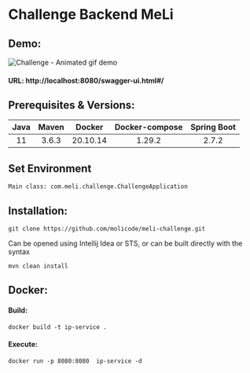 # Challenge Backend MeLi

## Demo:

![Challenge - Animated gif demo](demo/meli_demo01.gif)

#### URL: http://localhost:8080/swagger-ui.html#/

## Prerequisites & Versions:

| Java | Maven |  Docker  | Docker-compose | Spring Boot | 
|:----:|:-----:|:--------:|:--------------:|:-----------:|
|  11  | 3.6.3 | 20.10.14 |     1.29.2     |    2.7.2    |



## Set Environment

````
Main class: com.meli.challenge.ChallengeApplication
````


## Installation:

````
git clone https://github.com/molicode/meli-challenge.git
````
Can be opened using Intellij Idea or STS, or can be built directly with the syntax
````
mvn clean install
````

## Docker:
#### Build: 
````
docker build -t ip-service .
````
#### Execute:
````
docker run -p 8080:8080  ip-service -d
````

